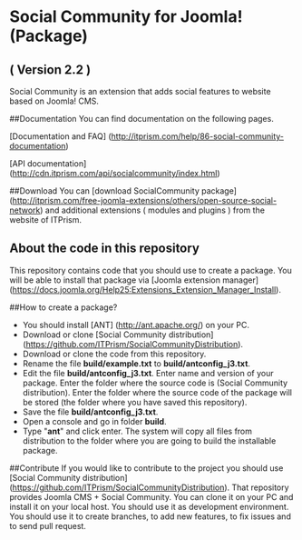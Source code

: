Social Community for Joomla! (Package)
============================
( Version 2.2 )
----------------------------

Social Community is an extension that adds social features to website based on Joomla! CMS.

##Documentation
You can find documentation on the following pages.

[Documentation and FAQ] (http://itprism.com/help/86-social-community-documentation)

[API documentation] (http://cdn.itprism.com/api/socialcommunity/index.html)

##Download
You can [download SocialCommunity package] (http://itprism.com/free-joomla-extensions/others/open-source-social-network) and additional extensions ( modules and plugins ) from the website of ITPrism.

## About the code in this repository
This repository contains code that you should use to create a package. You will be able to install that package via [Joomla extension manager] (https://docs.joomla.org/Help25:Extensions_Extension_Manager_Install).

##How to create a package?
* You should install [ANT] (http://ant.apache.org/) on your PC.
* Download or clone [Social Community distribution] (https://github.com/ITPrism/SocialCommunityDistribution).
* Download or clone the code from this repository.
* Rename the file __build/example.txt__ to __build/antconfig_j3.txt__.
* Edit the file __build/antconfig_j3.txt__. Enter name and version of your package. Enter the folder where the source code is (Social Community distribution). Enter the folder where the source code of the package will be stored (the folder where you have saved this repository).
* Save the file __build/antconfig_j3.txt__.
* Open a console and go in folder __build__.
* Type "__ant__" and click enter. The system will copy all files from distribution to the folder where you are going to build the installable package.

##Contribute
If you would like to contribute to the project you should use [Social Community distribution] (https://github.com/ITPrism/SocialCommunityDistribution). That repository provides Joomla CMS + Social Community.
You can clone it on your PC and install it on your local host. You should use it as development environment. You should use it to create branches, to add new features, to fix issues and to send pull request.